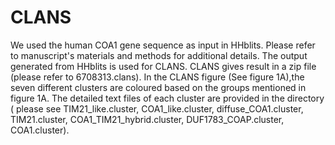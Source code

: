 # CLANS
We used the human COA1 gene sequence as input in HHblits. Please refer to manuscript's materials and methods for additional details.
The output generated from HHblits is used for CLANS. CLANS gives result in a zip file (please refer to 6708313.clans).
In the CLANS figure (See figure 1A),the seven different clusters are coloured based on the groups mentioned in figure 1A.
The detailed text files of each cluster are provided in the directory ( please see TIM21_like.cluster, COA1_like.cluster, diffuse_COA1.cluster, TIM21.cluster, COA1_TIM21_hybrid.cluster, DUF1783_COAP.cluster, COA1.cluster).
